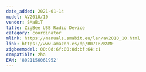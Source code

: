 ```yaml
---
date_added: 2021-01-14
model: AV2010/10
vendor: SMaBiT
title: ZigBee USB Radio Device
category: coordinator
mlink: https://manuals.smabit.eu/len/av2010_10.html
link: https://www.amazon.es/dp/B07T6ZKSMF
zigbeemodel: 00:0d:6f:00:0d:bf:64:c1
compatible: zha
EAN: '8021156061952'
---
```




